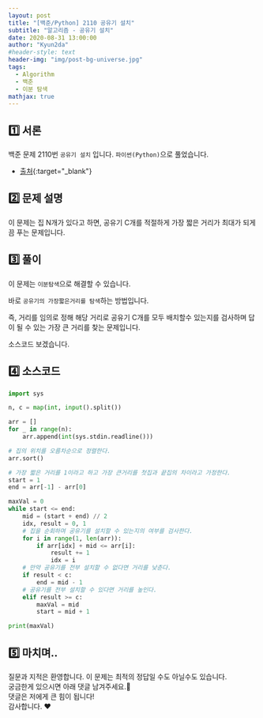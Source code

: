 ```yaml
---
layout: post
title: "[백준/Python] 2110 공유기 설치"
subtitle: "알고리즘 - 공유기 설치"
date: 2020-08-31 13:00:00
author: "Kyun2da"
#header-style: text
header-img: "img/post-bg-universe.jpg"
tags:
  - Algorithm
  - 백준
  - 이분 탐색
mathjax: true
---
```


## 1️⃣ 서론

백준 문제 2110번 `공유기 설치` 입니다. `파이썬(Python)`으로 풀었습니다.

- [출처](https://www.acmicpc.net/problem/2110){:target="\_blank"}

## 2️⃣ 문제 설명

이 문제는 집 N개가 있다고 하면, 공유기 C개를 적절하게 가장 짧은 거리가 최대가 되게끔 푸는 문제입니다.

## 3️⃣ 풀이

이 문제는 `이분탐색`으로 해결할 수 있습니다.

바로 `공유기의 가장짧은거리를 탐색`하는 방법입니다.

즉, 거리를 임의로 정해 해당 거리로 공유기 C개를 모두 배치할수 있는지를 검사하며 답이 될 수 있는 가장 큰 거리를 찾는 문제입니다.

소스코드 보겠습니다.

## 4️⃣ 소스코드

```python
import sys

n, c = map(int, input().split())

arr = []
for _ in range(n):
    arr.append(int(sys.stdin.readline()))

# 집의 위치를 오름차순으로 정렬한다.
arr.sort()

# 가장 짧은 거리를 1이라고 하고 가장 큰거리를 첫집과 끝집의 차이라고 가정한다.
start = 1
end = arr[-1] - arr[0]

maxVal = 0
while start <= end:
    mid = (start + end) // 2
    idx, result = 0, 1
    # 집을 순회하며 공유기를 설치할 수 있는지의 여부를 검사한다.
    for i in range(1, len(arr)):
        if arr[idx] + mid <= arr[i]:
            result += 1
            idx = i
    # 만약 공유기를 전부 설치할 수 없다면 거리를 낮춘다.
    if result < c:
        end = mid - 1
    # 공유기를 전부 설치할 수 있다면 거리를 높인다.
    elif result >= c:
        maxVal = mid
        start = mid + 1

print(maxVal)
```

## 5️⃣ 마치며..

질문과 지적은 환영합니다. 이 문제는 최적의 정답일 수도 아닐수도 있습니다.  
궁금한게 있으시면 아래 댓글 남겨주세요.🙏  
댓글은 저에게 큰 힘이 됩니다!  
감사합니다. ❤️
